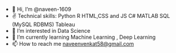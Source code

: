 - 👋 Hi, I’m @naveen-1609
- ✌  Technical skills:
          Python
          R
          HTML,CSS and JS
          C#
          MATLAB
          SQL (MySQL RDBMS)
          Tableau
- 👀 I’m interested in Data Science
- 🌱 I’m currently learning Machine Learning , Deep Learning
- 📫 How to reach me naveenvenkat58@gmail.com

<!---
naveen-1609/naveen-1609 is a ✨ special ✨ repository because its `README.md` (this file) appears on your GitHub profile.
You can click the Preview link to take a look at your changes.
--->
